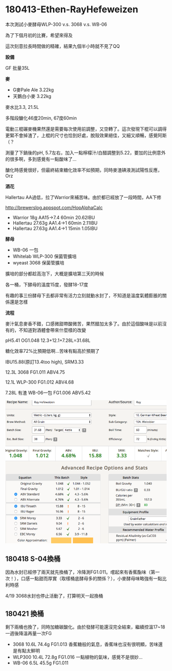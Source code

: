 # 180413-Ethen-RayHefeweizen

本次測試小麥酵母WLP-300 v.s. 3068 v.s. WB-06

為了下個月初的比賽，希望來得及

這次刻意拉長時間做的精確，結果九個半小時就不見了QQ

**設備**

GF 批量35L

**麥**

* G麥Pale Ale 3.22kg
* 天鵝白小麥 3.22kg

麥水比3.3, 21.5L

多階段醣化46度20min, 67度60min

電動三棍碾麥機果然還是需要每次使用前調整，又空轉了。這次發現下棍可以調得更緊不會掉渣了，上棍的尺寸也恰到好處，脫殼效果絕佳，又細又順暢，感覺阿斯（？

測量了下鍋後的pH, 5.7左右，加入一點檸檬汁/白醋調整到5.22，要加的比例意外的很多啊，多到感覺有一點酸味了...

醣化時感覺很好，但最終結束糖化效率不如預期，同時麥渣碘液測試陽性反應，Orz

**酒花**

Hallertau AA過低，拉了Warrior來補苦味。由於都已經放了一段時間，AA下修

http://brewerslog.appspot.com/HopAlphaCalc

* Warrior 18g AA15->7.4 60min 20.62IBU
* Hallertau 27.63g AA1.4->1 60min 2.11IBU
* Hallertau 27.63g AA1.4->1 15min 1.05IBU

**酵母**

* WB-06 一包
* Whitelab WLP-300 保菌管擴培
* wyeast 3068 保菌管擴培

擴培的部分都趁高泡下，大概是擴培第三天的時候

各一桶，下酵母的溫度15度，發酵18-17度

有趣的事三份酵母下去都非常有活力立刻就動水封了，不知道是溫度氣體膨脹的關係還是怎樣

**流程**

麥汁氣息麥香不錯，口感微甜帶酸微苦，果然醋加太多了。由於這個酸味是以前沒有的，不知道對酒體會帶來什麼樣的改變

pH5.41 OG1.048 12.3+12.1+7.28L=31.68L 

糖化效率72%比預期低啊...苦味有點高於預期了

IBU15.88(原訂13.4too high), SRM3.33

12.3L 3068 FG1.011 ABV4.75

12.1L WLP-300 FG1.012 ABV4.68

7.28L 有渣 WB-06一包 FG1.006 ABV5.42

![](../img/test104.png)

## 180418 S-04換桶

因為水封已經停了兩天就先換桶了，冷降測FG1.011。嚐起來有香蕉酯味（第一次！），口感一點甜而厚實（取樣桶底酵母多的關係？），小麥酵母味略強有一點比利時感

4/19 3068水封也停止活動了，打算明天一起換桶

## 180421 換桶

剩下兩桶也換了，同時加糖碳酸化。由於發酵可能還沒完全結束，繼續控溫17~18一週後降溫再量一次FG

* 3068 10.6L 74.4g FG1.013 香蕉糖般的氣息，香蕉味也沒有很明顯，苦味還是有點太鮮明
* WLP300 10.4L 72.8g FG1.016 一點植物的氣味，感覺不是很妙...
* WB-06 6.5L 45.5g FG1.011